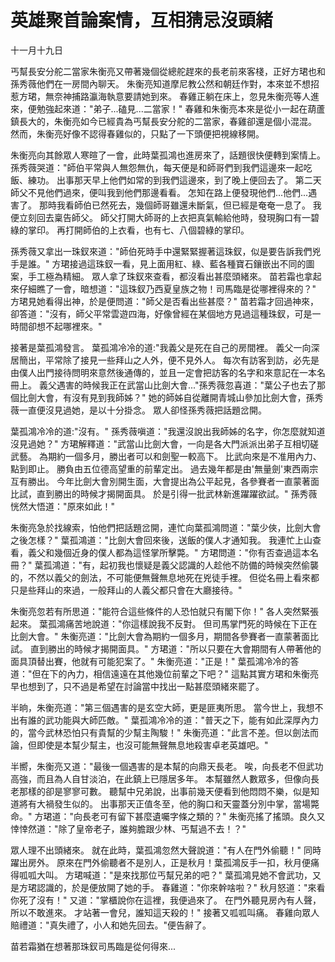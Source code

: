 # 英雄聚首論案情，互相猜忌沒頭緒

十一月十九日

丐幫長安分舵二當家朱衡亮又帶著幾個從總舵趕來的長老前來客棧，正好方珺也和孫秀薇他們在一房間內聊天。 朱衡亮知道摩尼教公然和朝廷作對，本來並不想招惹方珺，無奈神捕路瀛海執意要請她到來。 春雞正躺在床上，忽見朱衡亮等人進來，便勉強起來道："弟子...磕見...二當家！" 春雞和朱衡亮本來是從小一起在葫蘆鎮長大的，朱衡亮如今已經貴為丐幫長安分舵的二當家，春雞卻還是個小混混。 然而，朱衡亮好像不認得春雞似的，只點了一下頭便把視線移開。

朱衡亮向其餘眾人寒暄了一會，此時葉孤鴻也進房來了，話題很快便轉到案情上。 孫秀薇哭道："師伯平常與人無怨無仇，每天便是和師哥們到我們這邊來一起吃飯、練功。 出事那天早上他們如常的到我們這邊來，到了晚上便回去了。 第二天師父不見他們過來，便叫我到他們那邊看看。 怎知在路上便發現他們...他們...遇害了。 那時我看師伯已然死去，幾個師哥雖還未斷氣，但已經是奄奄一息了。 我便立刻回去稟告師父。 師父打開大師哥的上衣把真氣輸給他時，發現胸口有一碧綠的掌印。 再打開師伯的上衣看，也有七、八個碧綠的掌印。

孫秀薇又拿出一珠釵來道："師伯死時手中還緊緊握著這珠釵，似是要告訴我們兇手是誰。" 方珺接過這珠釵一看，見上面用紅、綠、藍各種寶石鑲嵌出不同的圖案，手工極為精細。 眾人拿了珠釵來查看，都沒看出甚麼頭緒來。 苗若霜也拿起來仔細瞧了一會，暗想道："這珠釵乃西夏皇族之物！司馬臨是從哪裡得來的？" 方珺見她看得出神，於是便問道："師父是否看出些甚麼？" 苗若霜才回過神來，卻答道："沒有，師父平常雲遊四海，好像曾經在某個地方見過這種珠釵，可是一時間卻想不起哪裡來。"

接著是葉孤鴻發言。 葉孤鴻冷冷的道:"我義父是死在自己的房間裡。 義父一向深居簡出，平常除了接見一些拜山之人外，便不見外人。 每次有訪客到訪，必先是由僕人出門接待問明來意然後通傳的，並且一定會把訪客的名字和來意記在一本名冊上。 義父遇害的時候我正在武當山比劍大會..."孫秀薇忽喜道："葉公子也去了那個比劍大會，有沒有見到我師姊？" 她的師姊自從離開青城山參加比劍大會，孫秀薇一直便沒見過她，是以十分掛念。 眾人卻怪孫秀薇把話題岔開。

葉孤鴻冷冷的道:"沒有。" 孫秀薇嗔道："我還沒說出我師姊的名字，你怎麼就知道沒見過她？" 方珺解釋道："武當山比劍大會，一向是各大門派派出弟子互相切磋武藝。 為期約一個多月，勝出者可以和劍聖一較高下。 比武向來是不准用內力、點到即止。 勝負由五位德高望重的前輩定出。 過去幾年都是由'無量劍'東西兩宗互有勝出。 今年比劍大會別開生面，大會提出為公平起見，各參賽者一直蒙著面比試，直到勝出的時候才揭開面具。 於是引得一批武林新進躍躍欲試。" 孫秀薇恍然大悟道："原來如此！"

朱衡亮急於找線索，怕他們把話題岔開，連忙向葉孤鴻問道："葉少俠，比劍大會之後怎樣？" 葉孤鴻道："比劍大會回來後，送飯的僕人才通知我。 我連忙上山查看，義父和幾個近身的僕人都為這怪掌所擊斃。" 方珺問道："你有否查過這本名冊？" 葉孤鴻道："有，起初我也懷疑是義父認識的人趁他不防備的時候突然偷襲的，不然以義父的劍法，不可能便無聲無息地死在兇徒手裡。 但從名冊上看來都只是些拜山的來過，一般拜山的人義父都只會在大廳接待。"

朱衡亮忽若有所思道："能符合這些條件的人恐怕就只有閣下你！" 各人突然緊張起來。 葉孤鴻痛苦地說道："你這樣說我不反對。 但司馬掌門死的時候在下正在比劍大會。" 朱衡亮道："比劍大會為期約一個多月，期間各參賽者一直蒙著面比試。 直到勝出的時候才揭開面具。" 方珺道："所以只要在大會期間有人帶著他的面具頂替出賽，他就有可能犯案了。" 朱衡亮道："正是！" 葉孤鴻冷冷的答道："但在下的內力，相信遠遠在其他幾位前輩之下吧？" 這點其實方珺和朱衡亮早也想到了，只不過是希望在討論當中找出一點甚麼頭緒來罷了。

半晌，朱衡亮道："第三個遇害的是玄空大師，更是匪夷所思。 當今世上，我想不出有誰的武功能與大師匹敵。" 葉孤鴻冷冷的道："普天之下，能有如此深厚內力的，當今武林恐怕只有貴幫的少幫主陶駿！" 朱衡亮道："此言不差。但以劍法而論，但即使是本幫少幫主，也沒可能無聲無息地殺害卓老英雄吧。"

半嚮，朱衡亮又道："最後一個遇害的是本幫的向鼎天長老。 唉，向長老不但武功高強，而且為人自甘淡泊，在此鎮上已隱居多年。 本幫雖然人數眾多，但像向長老那樣的卻是寥寥可數。 聽幫中兄弟說，出事前幾天便看到他悶悶不樂，似是知道將有大禍發生似的。 出事那天正值冬至，他的胸口和天靈蓋分別中掌，當場斃命。" 方珺道："向長老可有留下甚麼遺囑字條之類的？" 朱衡亮搖了搖頭。良久又悻悻然道："除了皇帝老子，誰夠膽跟少林、丐幫過不去！？"

眾人理不出頭緒來。 就在此時，葉孤鴻忽然大聲說道："有人在門外偷聽！" 同時躍出房外。 原來在門外偷聽者不是別人，正是秋月！葉孤鴻反手一扣，秋月便痛得呱呱大叫。 方珺喊道："是來找那位丐幫兄弟的吧？" 葉孤鴻見她不會武功，又是方珺認識的，於是便放開了她的手。 春雞道："你來幹啥啦？" 秋月怒道："來看你死了沒有！" 又道："掌櫃說你在這裡，我便過來了。 在門外聽見房內有人聲，所以不敢進來。 才站著一會兒，誰知這天殺的！" 接著又呱呱叫痛。 春雞向眾人賠禮道："真失禮了，小人和她先回去。"便告辭了。

苗若霜猶在想著那珠釵司馬臨是從何得來...
